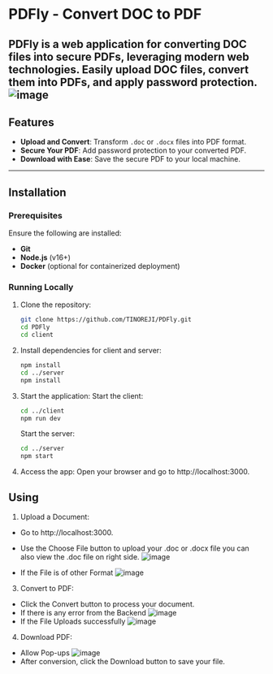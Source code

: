 # PDFly - Convert DOC to PDF

PDFly is a web application for converting DOC files into secure PDFs, leveraging modern web technologies. Easily upload DOC files, convert them into PDFs, and apply password protection.
![image](https://github.com/user-attachments/assets/1d01f63c-003b-4199-b303-e8a463bbe9ee)
---

## Features
- **Upload and Convert**: Transform `.doc` or `.docx` files into PDF format.
- **Secure Your PDF**: Add password protection to your converted PDF.
- **Download with Ease**: Save the secure PDF to your local machine.

---

## Installation

### Prerequisites
Ensure the following are installed:
- **Git**
- **Node.js** (v16+)
- **Docker** (optional for containerized deployment)

### Running Locally

1. Clone the repository:
   ```bash
   git clone https://github.com/TINOREJI/PDFly.git
   cd PDFly
   cd client
   ```
2. Install dependencies for client and server:
   ```bash
   npm install
   cd ../server
   npm install
   ```
3. Start the application:
   Start the client:
   ```bash
   cd ../client
   npm run dev
   ```
   Start the server:
   ```bash
   cd ../server
   npm start
   ```
4. Access the app: Open your browser and go to http://localhost:3000.

## Using
1. Upload a Document:
 - Go to http://localhost:3000.
 - Use the Choose File button to upload your .doc or .docx file you can also view the .doc file on right side.
   ![image](https://github.com/user-attachments/assets/3a133899-3ad2-4ca7-9696-7cef61bdc464)
   
 - If the File is of other Format
    ![image](https://github.com/user-attachments/assets/0ae8f157-96ed-4636-b381-eadc62b5a406)
  

3. Convert to PDF:
 - Click the Convert button to process your document.
 - If there is any error from the Backend
   ![image](https://github.com/user-attachments/assets/9c3b26d7-21ac-4ceb-84a2-faa32d53f400)
 - If the File Uploads successfully
   ![image](https://github.com/user-attachments/assets/15f79d91-f02c-452f-940e-b5a0376fd51f)
4. Download PDF:
 - Allow Pop-ups
   ![image](https://github.com/user-attachments/assets/c08c7a4f-feef-4d3a-b1f3-bac2b2724eaa)
- After conversion, click the Download button to save your file.

